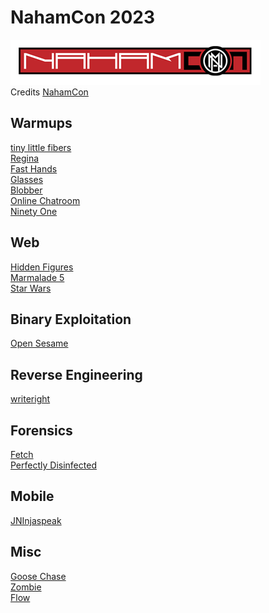 # NahamCon 2023

![sdfsdf](naham_banner.png)
<br/>Credits [NahamCon](https://www.nahamcon.com/)

## Warmups

[tiny little fibers](warmups/tiny_little_fibers/README.md)\
[Regina](warmups/regina/README.md)\
[Fast Hands](warmups/fast_hands/README.md)\
[Glasses](warmups/glasses/README.md)\
[Blobber](warmups/blobber/README.md)\
[Online Chatroom](warmups/online_chatroom/README.md)\
[Ninety One](warmups/ninety_one/README.md)

## Web

[Hidden Figures](web/hidden_figures/README.md)\
[Marmalade 5](web/marmalade5/README.md)\
[Star Wars](web/star_wars/README.md)

## Binary Exploitation

[Open Sesame](pwn/open_sesame/README.md)

## Reverse Engineering 

[writeright](rev/writeright/README.md)

## Forensics

[Fetch](forensics/fetch/README.md)\
[Perfectly Disinfected](forensics/perfectly_disinfected/README.md)

## Mobile

[JNInjaspeak](mobile/jninjaspeak/README.md)

## Misc

[Goose Chase](misc/goose_chase/README.md)\
[Zombie](misc/zombie/README.md)\
[Flow](misc/flow/README.md)